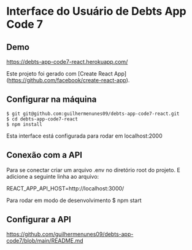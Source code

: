 # Interface do Usuário de Debts App Code 7

## Demo

https://debts-app-code7-react.herokuapp.com/

Este projeto foi gerado com [Create React App] (https://github.com/facebook/create-react-app).

## Configurar na máquina

    $ git git@github.com:guilhermenunes09/debts-app-code7-react.git
    $ cd debts-app-code7-react
    $ npm install

Esta interface está configurada para rodar em localhost:2000

## Conexão com a API

Para se conectar criar um arquivo .env no diretório root do projeto.
E adicione a seguinte linha ao arquivo:

REACT_APP_API_HOST=http://localhost:3000/

Para rodar em modo de desenvolvimento
    $ npm start

## Configurar a API

https://github.com/guilhermenunes09/debts-app-code7/blob/main/README.md

